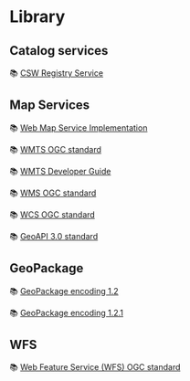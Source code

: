 
# Library

## Catalog services
:books: [CSW Registry Service](.//assets/pdfs/manuals/07-110r4_CSW-ebRIM_Registry_Service_-_Part_1_ebRIM_profile_of_CSW_v1.0.1.pdf)
## Map Services
:books: [Web Map Service Implementation](.//assets/pdfs/manuals/01-047r2_Web_Map_Service_Implementation_Specification.pdf)

:books: [WMTS OGC standard](.//assets/pdfs/manuals/07-057r7_Web_Map_Tile_Service_Standard.pdf)

:books: [WMTS Developer Guide](.//assets/pdfs/manuals/DGCS_DeveloperGuide_WMTS.pdf)

:books: [WMS OGC standard](.//assets/pdfs/manuals/06-042_OpenGIS_Web_Map_Service_WMS_Implementation_Specification.pdf)

:books: [WCS OGC standard](.//assets/pdfs/manuals/17-089r1_WCS_2.1_Interface_Standard_-_Core.pdf)

:books: [GeoAPI 3.0 standard](.//assets/pdfs/manuals/09-083r3_GeoAPI_3.0_Specification.pdf)

## GeoPackage
:books: [GeoPackage encoding 1.2](.//assets/pdfs/manuals/12-128r14_GeoPackage_1.2.pdf)

:books: [GeoPackage encoding 1.2.1](.//assets/pdfs/manuals/12-128r15_OGC_Geopackage_Standard_V1.2.1.pdf)
## WFS
:books: [Web Feature Service (WFS) OGC standard](.//assets/pdfs/manuals/web_feature_service_ogc.pdf)
